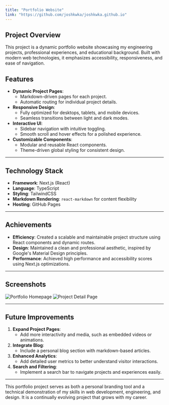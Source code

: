 ```yaml
---
title: "Portfolio Website"
link: "https://github.com/joshkwka/joshkwka.github.io"
---
```


## Project Overview

This project is a dynamic portfolio website showcasing my engineering projects, professional experiences, and educational background. Built with modern web technologies, it emphasizes accessibility, responsiveness, and ease of navigation.

## Features

- **Dynamic Project Pages**:
  - Markdown-driven pages for each project.
  - Automatic routing for individual project details.
- **Responsive Design**:
  - Fully optimized for desktops, tablets, and mobile devices.
  - Seamless transitions between light and dark modes.
- **Interactive UI**:
  - Sidebar navigation with intuitive toggling.
  - Smooth scroll and hover effects for a polished experience.
- **Customizable Components**:
  - Modular and reusable React components.
  - Theme-driven global styling for consistent design.

---

## Technology Stack

- **Framework**: Next.js (React)
- **Language**: TypeScript
- **Styling**: TailwindCSS
- **Markdown Rendering**: `react-markdown` for content flexibility
- **Hosting**: GitHub Pages

---

## Achievements

- **Efficiency**: Created a scalable and maintainable project structure using React components and dynamic routes.
- **Design**: Maintained a clean and professional aesthetic, inspired by Google's Material Design principles.
- **Performance**: Achieved high performance and accessibility scores using Next.js optimizations.

---

## Screenshots

![Portfolio Homepage](/images/projects/portfolio-homepage.png)
![Project Detail Page](/images/projects/portfolio-project-detail.png)

---

## Future Improvements

1. **Expand Project Pages**:
   - Add more interactivity and media, such as embedded videos or animations.
2. **Integrate Blog**:
   - Include a personal blog section with markdown-based articles.
3. **Enhanced Analytics**:
   - Add detailed user metrics to better understand visitor interactions.
4. **Search and Filtering**:
   - Implement a search bar to navigate projects and experiences easily.

---

This portfolio project serves as both a personal branding tool and a technical demonstration of my skills in web development, engineering, and design. It is a continually evolving project that grows with my career.
